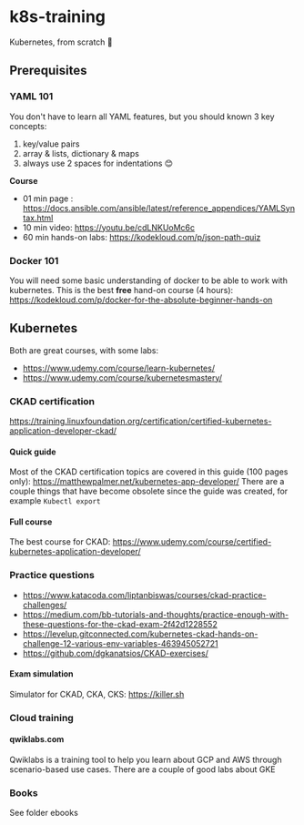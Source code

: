 # k8s-training
Kubernetes, from scratch 🚀

## Prerequisites 
### YAML 101
You don't have to learn all YAML features, but you should known 3 key concepts: 
1. key/value pairs
2. array & lists, dictionary & maps
3. always use 2 spaces for indentations 😊

**Course**
* 01 min page : https://docs.ansible.com/ansible/latest/reference_appendices/YAMLSyntax.html
* 10 min video: https://youtu.be/cdLNKUoMc6c
* 60 min hands-on labs: https://kodekloud.com/p/json-path-quiz

### Docker 101
You will need some basic understanding of docker to be able to work with kubernetes. 
This is the best **free** hand-on course (4 hours): https://kodekloud.com/p/docker-for-the-absolute-beginner-hands-on

## Kubernetes
Both are great courses, with some labs:
* https://www.udemy.com/course/learn-kubernetes/
* https://www.udemy.com/course/kubernetesmastery/

### CKAD certification
https://training.linuxfoundation.org/certification/certified-kubernetes-application-developer-ckad/

#### Quick guide
Most of the CKAD certification topics are covered in this guide (100 pages only): https://matthewpalmer.net/kubernetes-app-developer/
There are a couple things that have become obsolete since the guide was created, for example ```Kubectl export```

#### Full course
The best course for CKAD: https://www.udemy.com/course/certified-kubernetes-application-developer/

### Practice questions
* https://www.katacoda.com/liptanbiswas/courses/ckad-practice-challenges/
* https://medium.com/bb-tutorials-and-thoughts/practice-enough-with-these-questions-for-the-ckad-exam-2f42d1228552
* https://levelup.gitconnected.com/kubernetes-ckad-hands-on-challenge-12-various-env-variables-463945052721
* https://github.com/dgkanatsios/CKAD-exercises/

#### Exam simulation
Simulator for CKAD, CKA, CKS: https://killer.sh

### Cloud training
#### qwiklabs.com
Qwiklabs is a training tool to help you learn about GCP and AWS through scenario-based use cases. There are a couple of good labs about GKE

### Books
See folder ebooks


